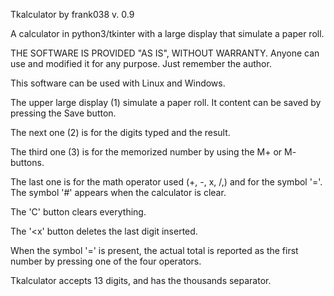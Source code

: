 Tkalculator by frank038
v. 0.9

A calculator in python3/tkinter with a large display that simulate a paper roll.

THE SOFTWARE IS PROVIDED "AS IS", WITHOUT WARRANTY.
Anyone can use and modified it for any purpose.
Just remember the author.

This software can be used with Linux and Windows.

The upper large display (1) simulate a paper roll. It content can be saved by
pressing the Save button.

The next one (2) is for the digits typed and the result.

The third one (3) is for the memorized number by using the M+ or M- buttons.

The last one is for the math operator used (+, -, x, /,) and 
for the symbol '='. The symbol '#' appears when the calculator is clear.

The 'C' button clears everything.

The '<x' button deletes the last digit inserted.

When the symbol '=' is present, the actual total is reported 
as the first number by pressing one of the four operators.

Tkalculator accepts 13 digits, and has the thousands separator.

